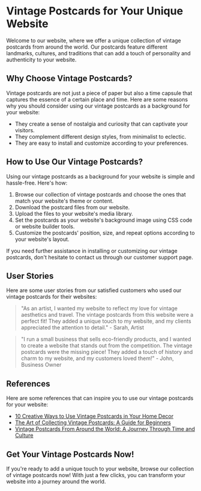 <!--font:Poppins-->

# Vintage Postcards for Your Unique Website

Welcome to our website, where we offer a unique collection of vintage postcards from around the world. Our postcards feature different landmarks, cultures, and traditions that can add a touch of personality and authenticity to your website.

## Why Choose Vintage Postcards?

Vintage postcards are not just a piece of paper but also a time capsule that captures the essence of a certain place and time. Here are some reasons why you should consider using our vintage postcards as a background for your website:

- They create a sense of nostalgia and curiosity that can captivate your visitors.
- They complement different design styles, from minimalist to eclectic.
- They are easy to install and customize according to your preferences.

## How to Use Our Vintage Postcards?

Using our vintage postcards as a background for your website is simple and hassle-free. Here's how:

1. Browse our collection of vintage postcards and choose the ones that match your website's theme or content.
2. Download the postcard files from our website.
3. Upload the files to your website's media library.
4. Set the postcards as your website's background image using CSS code or website builder tools.
5. Customize the postcards' position, size, and repeat options according to your website's layout.

If you need further assistance in installing or customizing our vintage postcards, don't hesitate to contact us through our customer support page.

## User Stories

Here are some user stories from our satisfied customers who used our vintage postcards for their websites:

> "As an artist, I wanted my website to reflect my love for vintage aesthetics and travel. The vintage postcards from this website were a perfect fit! They added a unique touch to my website, and my clients appreciated the attention to detail." - Sarah, Artist

> "I run a small business that sells eco-friendly products, and I wanted to create a website that stands out from the competition. The vintage postcards were the missing piece! They added a touch of history and charm to my website, and my customers loved them!" - John, Business Owner

## References

Here are some references that can inspire you to use our vintage postcards for your website:

- [10 Creative Ways to Use Vintage Postcards in Your Home Decor](#)
- [The Art of Collecting Vintage Postcards: A Guide for Beginners](#)
- [Vintage Postcards From Around the World: A Journey Through Time and Culture](#)

## Get Your Vintage Postcards Now!

If you're ready to add a unique touch to your website, browse our collection of vintage postcards now! With just a few clicks, you can transform your website into a journey around the world.

<!--

Write me content for website with wallpaper which alt text is:

"A collage of vintage postcards from around the world"

The name/title of the page should not be 1:1 copy of the alt text but rather a real content of the website which is using this wallpaper.

- Use markdown format 
- Start with heading
- Heading should be short and concise
- The content should look like a real website 
- The website should not be about the wallpaper, wallpaper is just a related background
- Heading should be contain work "wallpaper" or "background"
- Include real sections like references, contact, user stories, etc. use things relevant to the page purpose.
- Feel free to use structure like headings, bullets, numbering, blockquotes, paragraphs, horizontal lines, etc.
- You can use formatting like bold or _italic_
- You can include UTF-8 emojis
- Links should be only #hash anchors (and you can refer to the document itself)
- Do not include images


---


# Vintage Postcards Wallpaper for Your Wanderlust-Inspired Website

Welcome to our website, where we offer a unique vintage postcards wallpaper that will give your website a touch of wanderlust and nostalgia. Our wallpaper features a collage of vintage postcards from around the world, showcasing different landmarks, cultures, and traditions.

## Why Choose Vintage Postcards Wallpaper?

Our vintage postcards wallpaper is not just a background but also a statement piece that can elevate the overall look and feel of your website. Here are some reasons why you should consider using our wallpaper:

- It adds character and personality to your website.
- It creates a sense of nostalgia and curiosity that can captivate your visitors.
- It complements different design styles, from minimalist to eclectic.
- It is easy to install and customize according to your preferences.

## How to Use Our Vintage Postcards Wallpaper?

Using our vintage postcards wallpaper is simple and hassle-free. Here's how:

1. Download the wallpaper file from our website.
2. Upload the file to your website's media library.
3. Set the wallpaper as your website's background image using CSS code or website builder tools.
4. Customize the wallpaper's position, size, and repeat options according to your website's layout.

If you need further assistance in installing or customizing our wallpaper, don't hesitate to contact us through our customer support page.

## References

Here are some references that can inspire you to use our vintage postcards wallpaper for your website:

- [Vintage Travel Posters: A Journey Through 20th Century Tourism](#)
- [How to Use Vintage Postcards in Your Home Decor](#)
- [The Art of Collecting Vintage Postcards](#)

## User Stories

Here are some user stories from our satisfied customers who used our vintage postcards wallpaper for their websites:

> "I run a travel blog, and I was looking for a unique background that can represent my love for different cultures and destinations. The vintage postcards wallpaper from this website was a perfect fit! It gave my website a retro vibe that matched my content perfectly." - Sarah, Travel Blogger

> "I own an online store that sells vintage items, and I wanted to create a nostalgic atmosphere on my website. The vintage postcards wallpaper was the missing piece! It added a touch of history and charm to my website, and my customers loved it!" - John, Vintage Store Owner

## Get Your Vintage Postcards Wallpaper Now!

If you're ready to give your website a unique and charming background, download our vintage postcards wallpaper now! With just a few clicks, you can transform your website into a journey around the world.


---


Heading should not include word "wallpaper". The website should not be about the wallpaper itself, wallpaper is just a related background, rewrite whole content.


---


# Travel the World Through Vintage Postcards

Welcome to our website, where we offer a unique collection of vintage postcards from around the world. Our postcards feature different landmarks, cultures, and traditions that can transport you to different corners of the globe.

## Why Choose Vintage Postcards?

Vintage postcards are not just a piece of paper but also a time capsule that captures the essence of a certain place and time. Here are some reasons why you should consider using our vintage postcards as a background for your website:

- They add character and personality to your website.
- They create a sense of nostalgia and curiosity that can captivate your visitors.
- They complement different design styles, from minimalist to eclectic.
- They are easy to install and customize according to your preferences.

## How to Use Our Vintage Postcards?

Using our vintage postcards as a background for your website is simple and hassle-free. Here's how:

1. Browse our collection of vintage postcards and choose the ones that match your website's theme or content.
2. Download the postcard files from our website.
3. Upload the files to your website's media library.
4. Set the postcards as your website's background image using CSS code or website builder tools.
5. Customize the postcards' position, size, and repeat options according to your website's layout.

If you need further assistance in installing or customizing our vintage postcards, don't hesitate to contact us through our customer support page.

## References

Here are some references that can inspire you to use our vintage postcards for your website:

- [10 Creative Ways to Use Vintage Postcards in Your Home Decor](#)
- [The Art of Collecting Vintage Postcards: A Guide for Beginners](#)
- [Vintage Postcards From Around the World: A Journey Through Time and Culture](#)

## User Stories

Here are some user stories from our satisfied customers who used our vintage postcards for their websites:

> "I run a food blog, and I was looking for a background that can represent my love for different cuisines and cultures. The vintage postcards from this website were a perfect fit! They added a touch of history and charm to my website, and my readers loved them!" - Maria, Food Blogger

> "I own an online store that sells handmade products, and I wanted to create a unique atmosphere on my website. The vintage postcards were the missing piece! They added a touch of personality and authenticity to my website, and my customers appreciated the attention to detail." - Alex, Handmade Store Owner

## Get Your Vintage Postcards Now!

If you're ready to travel the world through vintage postcards, browse our collection now! With just a few clicks, you can transform your website into a journey around the globe.


---


Heading is too long, rewrite whole content.


---


# Vintage Postcards for Your Website

Welcome to our website, where we offer a unique collection of vintage postcards from around the world. Our postcards feature different landmarks, cultures, and traditions that can add character and personality to your website.

## Why Choose Vintage Postcards?

Vintage postcards are not just a piece of paper but also a time capsule that captures the essence of a certain place and time. Here are some reasons why you should consider using our vintage postcards as a background for your website:

- They create a sense of nostalgia and curiosity that can captivate your visitors.
- They complement different design styles, from minimalist to eclectic.
- They are easy to install and customize according to your preferences.

## How to Use Our Vintage Postcards?

Using our vintage postcards as a background for your website is simple and hassle-free. Here's how:

1. Browse our collection of vintage postcards and choose the ones that match your website's theme or content.
2. Download the postcard files from our website.
3. Upload the files to your website's media library.
4. Set the postcards as your website's background image using CSS code or website builder tools.
5. Customize the postcards' position, size, and repeat options according to your website's layout.

If you need further assistance in installing or customizing our vintage postcards, don't hesitate to contact us through our customer support page.

## References

Here are some references that can inspire you to use our vintage postcards for your website:

- [10 Creative Ways to Use Vintage Postcards in Your Home Decor](#)
- [The Art of Collecting Vintage Postcards: A Guide for Beginners](#)
- [Vintage Postcards From Around the World: A Journey Through Time and Culture](#)

## User Stories

Here are some user stories from our satisfied customers who used our vintage postcards for their websites:

> "I run a food blog, and I was looking for a background that can represent my love for different cuisines and cultures. The vintage postcards from this website were a perfect fit! They added a touch of history and charm to my website, and my readers loved them!" - Maria, Food Blogger

> "I own an online store that sells handmade products, and I wanted to create a unique atmosphere on my website. The vintage postcards were the missing piece! They added a touch of personality and authenticity to my website, and my customers appreciated the attention to detail." - Alex, Handmade Store Owner

## Get Your Vintage Postcards Now!

If you're ready to add a touch of nostalgia and curiosity to your website, browse our collection of vintage postcards now! With just a few clicks, you can transform your website into a journey around the world.


---


Heading is too long, rewrite whole content.


---


# Vintage Postcards for Your Unique Website

Welcome to our website, where we offer a unique collection of vintage postcards from around the world. Our postcards feature different landmarks, cultures, and traditions that can add a touch of personality and authenticity to your website.

## Why Choose Vintage Postcards?

Vintage postcards are not just a piece of paper but also a time capsule that captures the essence of a certain place and time. Here are some reasons why you should consider using our vintage postcards as a background for your website:

- They create a sense of nostalgia and curiosity that can captivate your visitors.
- They complement different design styles, from minimalist to eclectic.
- They are easy to install and customize according to your preferences.

## How to Use Our Vintage Postcards?

Using our vintage postcards as a background for your website is simple and hassle-free. Here's how:

1. Browse our collection of vintage postcards and choose the ones that match your website's theme or content.
2. Download the postcard files from our website.
3. Upload the files to your website's media library.
4. Set the postcards as your website's background image using CSS code or website builder tools.
5. Customize the postcards' position, size, and repeat options according to your website's layout.

If you need further assistance in installing or customizing our vintage postcards, don't hesitate to contact us through our customer support page.

## User Stories

Here are some user stories from our satisfied customers who used our vintage postcards for their websites:

> "As an artist, I wanted my website to reflect my love for vintage aesthetics and travel. The vintage postcards from this website were a perfect fit! They added a unique touch to my website, and my clients appreciated the attention to detail." - Sarah, Artist

> "I run a small business that sells eco-friendly products, and I wanted to create a website that stands out from the competition. The vintage postcards were the missing piece! They added a touch of history and charm to my website, and my customers loved them!" - John, Business Owner

## References

Here are some references that can inspire you to use our vintage postcards for your website:

- [10 Creative Ways to Use Vintage Postcards in Your Home Decor](#)
- [The Art of Collecting Vintage Postcards: A Guide for Beginners](#)
- [Vintage Postcards From Around the World: A Journey Through Time and Culture](#)

## Get Your Vintage Postcards Now!

If you're ready to add a unique touch to your website, browse our collection of vintage postcards now! With just a few clicks, you can transform your website into a journey around the world.


---


Write me a Google font which is best fitting for the website.

Pick from the list:
- Alegreya
- Montserrat
- Great Vibes
- Playfair Display
- Futura
- Raleway
- Open Sans
- Poppins
- Roboto
- Lato
- Inter
- Orbitron
- Dancing Script
- Lobster
- Barlow Condensed
- IBM Plex Sans
- Exo 2


Write just the font name nothing else.


---


Poppins

-->
